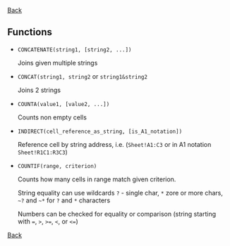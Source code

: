 [Back](../../README.md)

## Functions

- `CONCATENATE(string1, [string2, ...])`

  Joins given multiple strings

- `CONCAT(string1, string2` or `string1&string2`

  Joins 2 strings

- `COUNTA(value1, [value2, ...])`

  Counts non empty cells

- `INDIRECT(cell_reference_as_string, [is_A1_notation])`

  Reference cell by string address, i.e. (`Sheet!A1:C3` or in A1 notation `Sheet!R1C1:R3C3`)

- `COUNTIF(range, criterion)`

  Counts how many cells in range match given criterion.

  String equality can use wildcards `?` - single char, `*` zore or more chars, `~?` and `~*` for `?` and `*` characters

  Numbers can be checked for equality or comparison (string starting with `=`, `>`, `>=`, `<`, or `<=`)

[Back](../../README.md)
